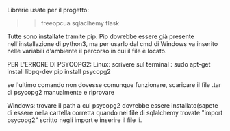Librerie usate per il progetto: 
>> freeopcua 
>> sqlaclhemy
>> flask

Tutte sono installate tramite pip. Pip dovrebbe essere già presente nell'installazione di python3, ma per usarlo dal cmd di Windows va inserito nelle variabili d'ambiente il percorso in cui il file è locato. 

PER L'ERRORE DI PSYCOPG2: 
Linux: 
  scrivere sul terminal :
  sudo apt-get install libpq-dev
  pip install psycopg2
  
  se l'ultimo comando non dovesse comunque funzionare, scaricare il file .tar di psycopg2 manualmente e riprovare
  
 Windows: 
  trovare il path a cui psycopg2 dovrebbe essere installato(sapete di essere nella cartella corretta quando nei file di sqlalchemy trovate "import psycopg2" scritto negli import e inserire il file li. 
  
  
